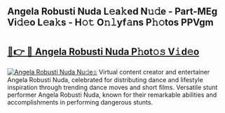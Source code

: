 ## Angela Robusti Nuda L𝚎a𝚔ed N𝚞𝚍e - Part-MEg Vi𝚍𝚎o L𝚎a𝚔s - H𝚘𝚝 O𝚗𝚕yf𝚊ns P𝚑𝚘tos PPVgm

# <h2><a href="http://kf0bvu.oniu.top/?m=Angela+Robusti+Nuda">🔗👉 🔴 Angela Robusti Nuda P𝚑ot𝚘𝚜 V𝚒d𝚎o</a></h2>

[![Angela Robusti Nuda Nu𝚍e𝚜](https://i.imgur.com/0qMVB7G.gif)](http://kf0bvu.oniu.top/?m=Angela+Robusti+Nuda)
Virtual content creator and entertainer Angela Robusti Nuda, celebrated for distributing dance and lifestyle inspiration through trending dance moves and short films. Versatile stunt performer Angela Robusti Nuda, known for their remarkable abilities and accomplishments in performing dangerous stunts.  
